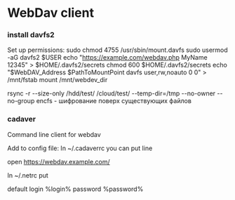  WebDav client
====================

### install davfs2

Set up permissions:
sudo chmod 4755 /usr/sbin/mount.davfs
sudo usermod -aG davfs2 $USER
echo "https://example.com/webdav.php MyName 12345" > $HOME/.davfs2/secrets
chmod 600 $HOME/.davfs2/secrets
echo "$WebDAV_Address $PathToMountPoint davfs user,rw,noauto 0 0" > /mnt/fstab
mount /mnt/webdev_dir

rsync -r --size-only /hdd/test/ /cloud/test/  --temp-dir=/tmp --no-owner --no-group
encfs - шифрование поверх существующих файлов

### cadaver 
Command line client for webdav

Add to config file: 
In ~/.cadaverrc you can put line

open https://webdav.example.com/

In ~/.netrc put

default
login %login%
password %password%



